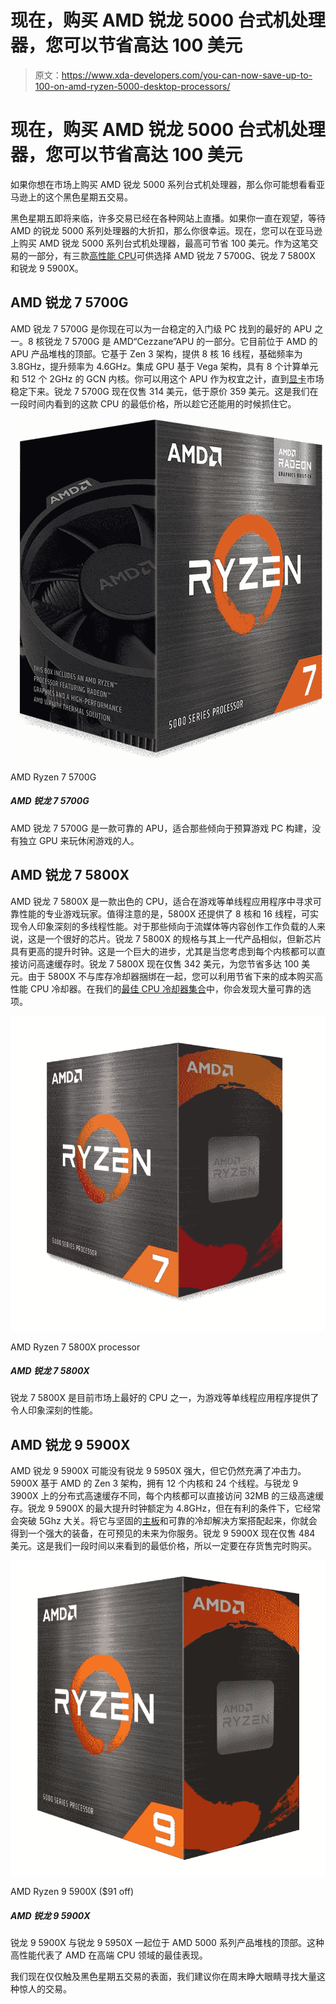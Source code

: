 # 现在，购买 AMD 锐龙 5000 台式机处理器，您可以节省高达 100 美元

> 原文：<https://www.xda-developers.com/you-can-now-save-up-to-100-on-amd-ryzen-5000-desktop-processors/>

# 现在，购买 AMD 锐龙 5000 台式机处理器，您可以节省高达 100 美元

如果你想在市场上购买 AMD 锐龙 5000 系列台式机处理器，那么你可能想看看亚马逊上的这个黑色星期五交易。

黑色星期五即将来临，许多交易已经在各种网站上直播。如果你一直在观望，等待 AMD 的锐龙 5000 系列处理器的大折扣，那么你很幸运。现在，您可以在亚马逊上购买 AMD 锐龙 5000 系列台式机处理器，最高可节省 100 美元。作为这笔交易的一部分，有三款[高性能 CPU](https://www.xda-developers.com/best-cpus/)可供选择 AMD 锐龙 7 5700G、锐龙 7 5800X 和锐龙 9 5900X。

## AMD 锐龙 7 5700G

AMD 锐龙 7 5700G 是你现在可以为一台稳定的入门级 PC 找到的最好的 APU 之一。8 核锐龙 7 5700G 是 AMD“Cezzane”APU 的一部分。它目前位于 AMD 的 APU 产品堆栈的顶部。它基于 Zen 3 架构，提供 8 核 16 线程，基础频率为 3.8GHz，提升频率为 4.6GHz。集成 GPU 基于 Vega 架构，具有 8 个计算单元和 512 个 2GHz 的 GCN 内核。你可以用这个 APU 作为权宜之计，直到[显卡](https://www.xda-developers.com/these-are-the-best-graphics-cards-you-can-buy-nvidia-geforce-rtx-3080-amd-radeon-rx-6800-xt-and-more/)市场稳定下来。锐龙 7 5700G 现在仅售 314 美元，低于原价 359 美元。这是我们在一段时间内看到的这款 CPU 的最低价格，所以趁它还能用的时候抓住它。

 <picture>![The AMD Ryzen 7 5700G is one of the best APUs on the market right now. It may not be as powerful as the Core i7-12700, but it’s still a solid option to consider in 2022.](img/7a4fe37ef28a62fe7a4289c49b6f8b5a.png)</picture> 

AMD Ryzen 7 5700G

##### AMD 锐龙 7 5700G

AMD 锐龙 7 5700G 是一款可靠的 APU，适合那些倾向于预算游戏 PC 构建，没有独立 GPU 来玩休闲游戏的人。

## AMD 锐龙 7 5800X

AMD 锐龙 7 5800X 是一款出色的 CPU，适合在游戏等单线程应用程序中寻求可靠性能的专业游戏玩家。值得注意的是，5800X 还提供了 8 核和 16 线程，可实现令人印象深刻的多线程性能。对于那些倾向于流媒体等内容创作工作负载的人来说，这是一个很好的芯片。锐龙 7 5800X 的规格与其上一代产品相似，但新芯片具有更高的提升时钟。这是一个巨大的进步，尤其是当您考虑到每个内核都可以直接访问高速缓存时。锐龙 7 5800X 现在仅售 342 美元，为您节省多达 100 美元。由于 5800X 不与库存冷却器捆绑在一起，您可以利用节省下来的成本购买高性能 CPU 冷却器。在我们的[最佳 CPU 冷却器集合](https://www.xda-developers.com/best-cpu-coolers/)中，你会发现大量可靠的选项。

 <picture>![The Ryzen 7 5800X is one of the best CPUs on the market right now that offers impressive performance for single-threaded applications such as gaming. ](img/f9a652346f14409a826049dbe483acd3.png)</picture> 

AMD Ryzen 7 5800X processor

##### AMD 锐龙 7 5800X

锐龙 7 5800X 是目前市场上最好的 CPU 之一，为游戏等单线程应用程序提供了令人印象深刻的性能。

## AMD 锐龙 9 5900X

AMD 锐龙 9 5900X 可能没有锐龙 9 5950X 强大，但它仍然充满了冲击力。5900X 基于 AMD 的 Zen 3 架构，拥有 12 个内核和 24 个线程。与锐龙 9 3900X 上的分布式高速缓存不同，每个内核都可以直接访问 32MB 的三级高速缓存。锐龙 9 5900X 的最大提升时钟额定为 4.8GHz，但在有利的条件下，它经常会突破 5Ghz 大关。将它与坚固的[主板](https://www.xda-developers.com/best-motherboard/)和可靠的冷却解决方案搭配起来，你就会得到一个强大的装备，在可预见的未来为你服务。锐龙 9 5900X 现在仅售 484 美元。这是我们一段时间以来看到的最低价格，所以一定要在存货售完时购买。

 <picture>![If you want the most performance you can get in a PC, the Ryzen 9 5900X gets you pretty close. It's got 8 cores, 16 threads, and up to 4.8GHz speeds, not to mention support for overclocking.](img/142d8904cbc63d43182e6adb0d81f559.png)</picture> 

AMD Ryzen 9 5900X ($91 off)

##### AMD 锐龙 9 5900X

锐龙 9 5900X 与锐龙 9 5950X 一起位于 AMD 5000 系列产品堆栈的顶部。这种高性能代表了 AMD 在高端 CPU 领域的最佳表现。

我们现在仅仅触及黑色星期五交易的表面，我们建议你在周末睁大眼睛寻找大量这种惊人的交易。